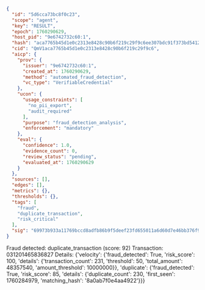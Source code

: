 ```json
{
  "id": "5d6cca73bc8f0c23",
  "scope": "agent",
  "key": "RESULT",
  "epoch": 1760290629,
  "host_pid": "9e6742732c60:1",
  "hash": "aca7765b45d1e0c2313e8428c90b6f219c29f9c6ee307bdc91f373bd54129134",
  "cid": "QmV1aca7765b45d1e0c2313e8428c90b6f219c29f9c6",
  "aicp": {
    "prov": {
      "issuer": "9e6742732c60:1",
      "created_at": 1760290629,
      "method": "automated_fraud_detection",
      "vc_type": "VerifiableCredential"
    },
    "ucon": {
      "usage_constraints": [
        "no_pii_export",
        "audit_required"
      ],
      "purpose": "fraud_detection_analysis",
      "enforcement": "mandatory"
    },
    "eval": {
      "confidence": 1.0,
      "evidence_count": 0,
      "review_status": "pending",
      "evaluated_at": 1760290629
    }
  },
  "sources": [],
  "edges": [],
  "metrics": {},
  "thresholds": {},
  "tags": [
    "fraud",
    "duplicate_transaction",
    "risk_critical"
  ],
  "sig": "69973b933a11769bccd8adfb86b9f5deef23fd655011a6d60d7e46bb376f90b3"
}
```

Fraud detected: duplicate_transaction (score: 92)
Transaction: 031201465836827
Details: {'velocity': {'fraud_detected': True, 'risk_score': 100, 'details': {'transaction_count': 231, 'threshold': 50, 'total_amount': 48357540, 'amount_threshold': 10000000}}, 'duplicate': {'fraud_detected': True, 'risk_score': 85, 'details': {'duplicate_count': 230, 'first_seen': 1760284979, 'matching_hash': '8a0ab7f0e4aa4922'}}}